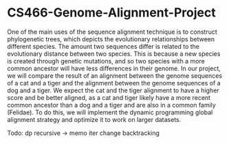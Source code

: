 # CS466-Genome-Alignment-Project

One of the main uses of the sequence alignment technique is to construct phylogenetic trees,
which depicts the evolutionary relationships between different species. The amount two
sequences differ is related to the evolutionary distance between two species. This is because a
new species is created through genetic mutations, and so two species with a more common
ancestor will have less differences in their genome. In our project, we will compare the result of
an alignment between the genome sequences of a cat and a tiger and the alignment between the
genome sequences of a dog and a tiger. We expect the cat and the tiger alignment to have a
higher score and be better aligned, as a cat and tiger likely have a more recent common ancestor
than a dog and a tiger and are also in a common family (Felidae). To do this, we will implement
the dynamic programming global alignment strategy and optimize it to work on larger datasets.

Todo:
dp recursive -> memo iter
change backtracking